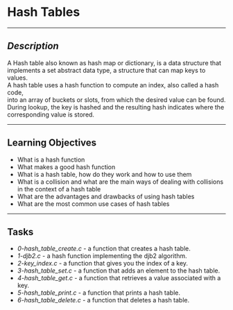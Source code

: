 # Hash Tables
---

## *Description*
A Hash table also known as hash map or dictionary, is a data structure that \
implements a set abstract data type, a structure that can map keys to values. \
A hash table uses a hash function to compute an index, also called a hash code, \
into an array of buckets or slots, from which the desired value can be found. \
During lookup, the key is hashed and the resulting hash indicates where the \
corresponding value is stored.

---
## Learning Objectives
* What is a hash function
* What makes a good hash function
* What is a hash table, how do they work and how to use them
* What is a collision and what are the main ways of dealing with collisions in the context of a hash table
* What are the advantages and drawbacks of using hash tables
* What are the most common use cases of hash tables
---

## Tasks
* *0-hash_table_create.c* - a function that creates a hash table.
* *1-djb2.c* - a hash function implementing the djb2 algorithm.
* *2-key_index.c* - a function that gives you the index of a key.
* *3-hash_table_set.c* - a function that adds an element to the hash table.
* *4-hash_table_get.c* - a function that retrieves a value associated with a key.
* *5-hash_table_print.c* -  a function that prints a hash table.
* *6-hash_table_delete.c* - a function that deletes a hash table. 
